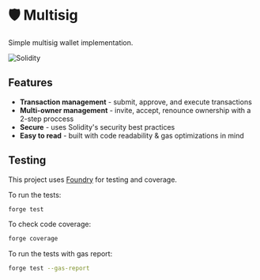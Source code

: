 # 🛡️ Multisig

Simple multisig wallet implementation.

![Solidity](https://img.shields.io/badge/Solidity-0.8.28-blue)

## Features

- **Transaction management** - submit, approve, and execute transactions
- **Multi-owner management** - invite, accept, renounce ownership with a 2-step proccess
- **Secure** - uses Solidity's security best practices
- **Easy to read** - built with code readability & gas optimizations in mind

## Testing

This project uses [Foundry](https://book.getfoundry.sh/) for testing and coverage.

To run the tests:

```bash
forge test
```

To check code coverage:

```bash
forge coverage
```

To run the tests with gas report:

```bash
forge test --gas-report
```
